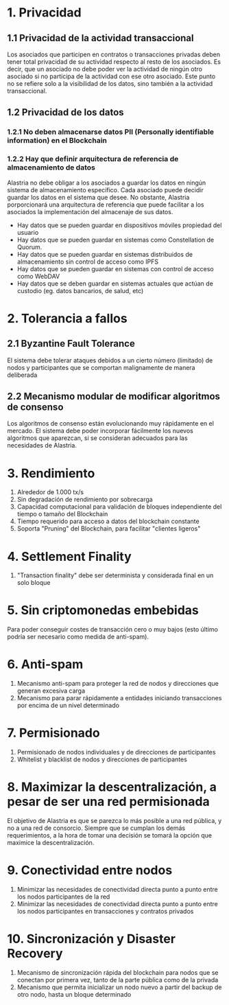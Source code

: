 # 1. Privacidad

## 1.1 Privacidad de la actividad transaccional
Los asociados que participen en contratos o transacciones privadas deben tener total privacidad de su actividad respecto al resto de los asociados. Es decir, que un asociado no debe poder ver la actividad de ningún otro asociado si no participa de la actividad con ese otro asociado. Este punto no se refiere solo a la visibilidad de los datos, sino también a la actividad transaccional.

## 1.2 Privacidad de los datos

### 1.2.1 No deben almacenarse datos PII (Personally identifiable information) en el Blockchain

### 1.2.2 Hay que definir arquitectura de referencia de almacenamiento de datos
Alastria no debe obligar a los asociados a guardar los datos en ningún sistema de almacenamiento específico. Cada asociado puede decidir guardar los datos en el sistema que desee.
No obstante, Alastria porporcionará una arquitectura de referencia que puede facilitar a los asociados la implementación del almacenaje de sus datos.

- Hay datos que se pueden guardar en dispositivos móviles propiedad del usuario
- Hay datos que se pueden guardar en sistemas como Constellation de Quorum.
- Hay datos que se pueden guardar en sistemas distribuidos de almacenamiento sin control de acceso como IPFS
- Hay datos que se pueden guardar en sistemas con control de acceso como WebDAV
- Hay datos que se deben guardar en sistemas actuales que actúan de custodio (eg. datos bancarios, de salud, etc)

# 2. Tolerancia a fallos

## 2.1 Byzantine Fault Tolerance
El sistema debe tolerar ataques debidos a un cierto número (limitado) de nodos y participantes que se comportan malignamente de manera deliberada

## 2.2 Mecanismo modular de modificar algoritmos de consenso
Los algoritmos de consenso están evolucionando muy rápidamente en el mercado. El sistema debe poder incorporar fácilmente los nuevos algoritmos que aparezcan, si se consideran adecuados para las necesidades de Alastria.

# 3. Rendimiento

1. Alrededor de 1.000 tx/s
2. Sin degradación de rendimiento por sobrecarga
3. Capacidad computacional para validación de bloques independiente del tiempo o tamaño del Blockchain
4. Tiempo requerido para acceso a datos del blockchain constante
5. Soporta "Pruning" del Blockchain, para facilitar "clientes ligeros"


# 4. Settlement Finality

1. "Transaction finality" debe ser determinista y considerada final en un solo bloque

# 5. Sin criptomonedas embebidas
Para poder conseguir costes de transacción cero o muy bajos (esto último podría ser necesario como medida de anti-spam).

# 6. Anti-spam

1. Mecanismo anti-spam para proteger la red de nodos y direcciones que generan excesiva carga
2. Mecanismo para parar rápidamente a entidades iniciando transacciones por encima de un nivel determinado

# 7. Permisionado

1. Permisionado de nodos individuales y de direcciones de participantes
2. Whitelist y blacklist de nodos y direcciones de participantes


# 8. Maximizar la descentralización, a pesar de ser una red permisionada
El objetivo de Alastria es que se parezca lo más posible a una red pública, y no a una red de consorcio. Siempre que se cumplan los demás requerimientos, a la hora de tomar una decisión se tomará la opción que maximice la descentralización.

# 9. Conectividad entre nodos

1. Minimizar las necesidades de conectividad directa punto a punto entre los nodos participantes de la red
2. Minimizar las necesidades de conectividad directa punto a punto entre los nodos participantes en transacciones y contratos privados

# 10. Sincronización y Disaster Recovery

1. Mecanismo de sincronización rápida del blockchain para nodos que se conectan por primera vez, tanto de la parte pública como de la privada
2. Mecanismo que permita inicializar un nodo nuevo a partir del backup de otro nodo, hasta un bloque determinado
